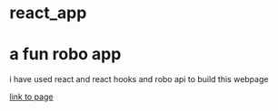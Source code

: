 # react_app
<h1> a fun robo app </h1>
  <p> i have used react 
    and react hooks and robo api to build this webpage </p>
    <a href="pankajsahu19056/robo-friends-app">link to page </a>
